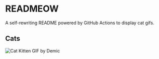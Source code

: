 # READMEOW

A self-rewriting README powered by GitHub Actions to display cat gifs.

## Cats

![Cat Kitten GIF by Demic](https://media0.giphy.com/media/v1.Y2lkPTlhY2QwMmRhNmZwampvbnByMG5ydG9yMXZqbzlwdjllb3Y2a2V6dnFoaDc3Z2I2bSZlcD12MV9naWZzX3NlYXJjaCZjdD1n/3oriO0OEd9QIDdllqo/200.gif)
